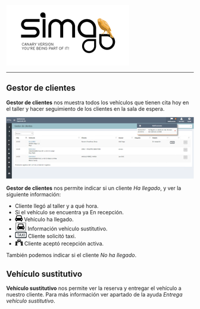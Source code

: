 ![sima2](images/es-ES_simacanaryversionbn.png)  
  
---    
  
## Gestor de clientes

**Gestor de clientes** nos muestra todos los vehículos que tienen cita hoy en el taller y hacer seguimiento de los clientes en la sala de espera. 
  
![Listado de clientes](Images/es-ES_Opportunity_CustomerManager.png)  
  
**Gestor de clientes** nos permite indicar si un cliente _Ha llegado_, y ver la siguiente información:

  
 - Cliente llegó al taller y a qué hora.   
 - Si el vehículo se encuentra ya En recepción.
 - ![](Images/es-ES_vehicle.png)  Vehículo ha llegado.  
 - ![](Images/en-EN_opportunity_CustomerManager_Vehicle.png) Información vehículo sustitutivo.  
 - ![](Images/es-ES_taxi.png) Cliente solicitó taxi. 
 - ![](Images/es-ES_ActiveReception_propuesta.png) Cliente aceptó recepción activa.        
 
 También podemos indicar si el cliente _No ha llegado_.    
   
## Vehículo sustitutivo  
  
**Vehículo sustitutivo** nos permite ver la reserva y entregar el vehículo a nuestro cliente. Para más información ver apartado de la ayuda  *Entrega vehículo sustitutivo*.
 



  





  


 
